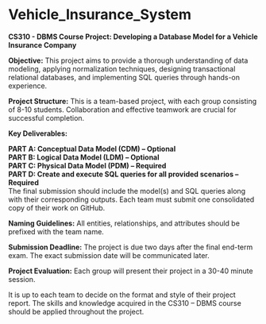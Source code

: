 # Vehicle_Insurance_System

**CS310 - DBMS Course Project: Developing a Database Model for a Vehicle Insurance Company**

**Objective:**
This project aims to provide a thorough understanding of data modeling, applying normalization techniques, designing transactional relational databases, and implementing SQL queries through hands-on experience.

**Project Structure:**
This is a team-based project, with each group consisting of 8-10 students. Collaboration and effective teamwork are crucial for successful completion.

**Key Deliverables:**

**PART A: Conceptual Data Model (CDM) – Optional**  
**PART B: Logical Data Model (LDM) – Optional**  
**PART C: Physical Data Model (PDM) – Required**  
**PART D: Create and execute SQL queries for all provided scenarios – Required**  
The final submission should include the model(s) and SQL queries along with their corresponding outputs. Each team must submit one consolidated copy of their work on GitHub.

**Naming Guidelines:**
All entities, relationships, and attributes should be prefixed with the team name.

**Submission Deadline:**
The project is due two days after the final end-term exam. The exact submission date will be communicated later.

**Project Evaluation:**
Each group will present their project in a 30-40 minute session.

It is up to each team to decide on the format and style of their project report. The skills and knowledge acquired in the CS310 – DBMS course should be applied throughout the project.






